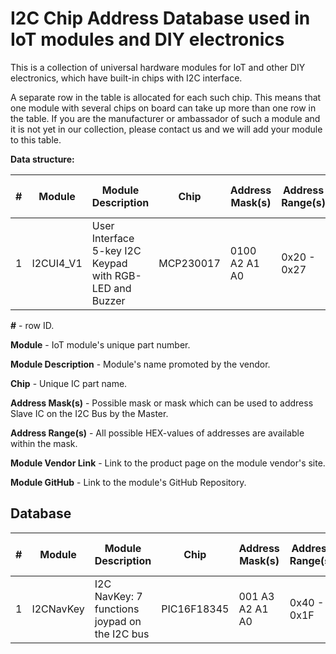 # I2C Chip Address Database used in IoT modules and DIY electronics

This is a collection of universal hardware modules for IoT and other DIY electronics, which have built-in chips with I2C interface.

A separate row in the table is allocated for each such chip. This means that one module with several chips on board can take up more than one row in the table.
If you are the manufacturer or ambassador of such a module and it is not yet in our collection, please contact us and we will add your module to this table. 

**Data structure:**

| # | Module  | Module Description | Chip | Address Mask(s) | Address Range(s) | Module Vendor Link | Module GitHub | 
| --- | ------------- | ------------- | ------------- | ---------------------- | ------------- | ------------- | ------------- |
| 1 | I2CUI4_V1 | User Interface 5-key I2C Keypad with RGB-LED and Buzzer | MCP230017  | 0100 A2 A1 A0 | 0x20 - 0x27 | site | github link |

**\#** - row ID.

**Module** - IoT module's unique part number.

**Module Description** - Module's name promoted by the vendor.

**Chip** - Unique IC part name.

**Address Mask(s)** - Possible mask or mask which can be used to address Slave IC on the I2C Bus by the Master.

**Address Range(s)** - All possible HEX-values of addresses are available within the mask.

**Module Vendor Link** - Link to the product page on the module vendor's site.

**Module GitHub** - Link to the module's GitHub Repository.

## Database

| # | Module  | Module Description | Chip | Address Mask(s) | Address Range(s) | Module Vendor Link | Module GitHub | 
| --- | ------------- | ------------- | ------------- | ---------------------- | ------------- | ------------- | ------------- |
| 1 | I2CNavKey | I2C NavKey: 7 functions joypad on the I2C bus | PIC16F18345  | 001 A3 A2 A1 A0 | 0x40 - 0x1F | [hackaday.io](https://hackaday.io/project/164886-i2c-navkey) | [github.com](https://github.com/Fattoresaimon/I2CNavKey) |
